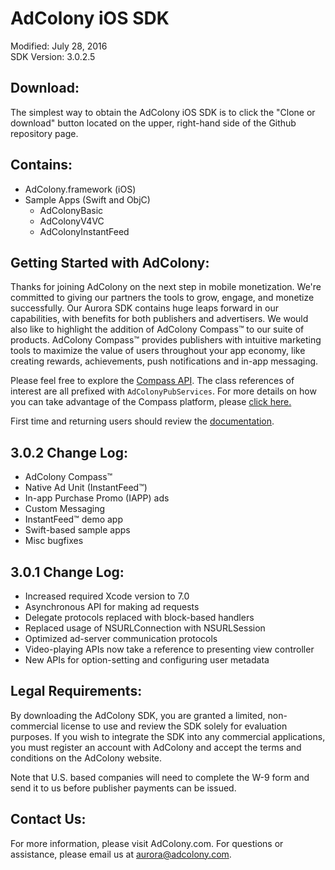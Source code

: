 AdColony iOS SDK
==================================
Modified: July 28, 2016  
SDK Version: 3.0.2.5

Download:
----------------------------------
The simplest way to obtain the AdColony iOS SDK is to click the "Clone or download" button located on the upper, right-hand side of the Github repository page.

Contains:
----------------------------------
* AdColony.framework (iOS)
* Sample Apps (Swift and ObjC)
  * AdColonyBasic
  * AdColonyV4VC
  * AdColonyInstantFeed

Getting Started with AdColony:
----------------------------------
Thanks for joining AdColony on the next step in mobile monetization. We're committed to giving our partners the tools to grow, engage, and monetize successfully. Our Aurora SDK contains huge leaps forward in our capabilities, with benefits for both publishers and advertisers. We would also like to highlight the addition of AdColony Compass™ to our suite of products. AdColony Compass™ provides publishers with intuitive marketing tools to maximize the value of users throughout your app economy, like creating rewards, achievements, push notifications and in-app messaging.

Please feel free to explore the [Compass API](https://dl.dropboxusercontent.com/u/52513130/AdColony/3.0/html/index.html). The class references of interest are all prefixed with `AdColonyPubServices`. For more details on how you can take advantage of the Compass platform, please [click here.](https://clients.adcolony.com/compass/info)

First time and returning users should review the [documentation](https://github.com/AdColony/AdColony-iOS-SDK-3/wiki).

3.0.2 Change Log:
----------------------------------
* AdColony Compass™
* Native Ad Unit (InstantFeed™) 
* In-app Purchase Promo (IAPP) ads
* Custom Messaging
* InstantFeed™ demo app
* Swift-based sample apps
* Misc bugfixes

3.0.1 Change Log:
----------------------------------
* Increased required Xcode version to 7.0
* Asynchronous API for making ad requests
* Delegate protocols replaced with block-based handlers
* Replaced usage of NSURLConnection with NSURLSession
* Optimized ad-server communication protocols
* Video-playing APIs now take a reference to presenting view controller
* New APIs for option-setting and configuring user metadata

Legal Requirements:
----------------------------------
By downloading the AdColony SDK, you are granted a limited, non-commercial license to use and review the SDK solely for evaluation purposes.  If you wish to integrate the SDK into any commercial applications, you must register an account with AdColony and accept the terms and conditions on the AdColony website.

Note that U.S. based companies will need to complete the W-9 form and send it to us before publisher payments can be issued.


Contact Us:
----------------------------------
For more information, please visit AdColony.com. For questions or assistance, please email us at aurora@adcolony.com.
